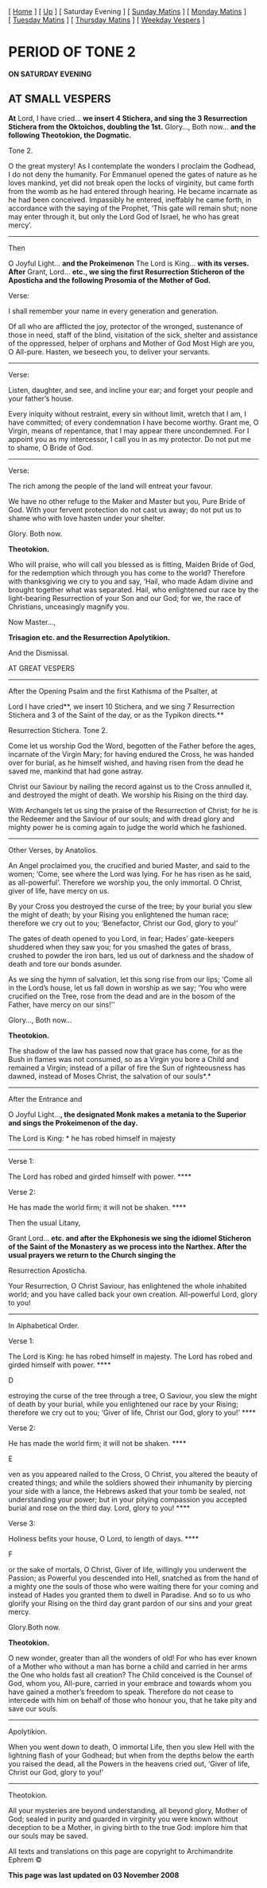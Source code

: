 \[ [Home](index.md) \] \[ [Up](tone2.md) \] \[ Saturday Evening \] \[ [Sunday Matins](sun2mc.md) \] \[ [Monday Matins](monday_matins1.md) \] \[ [Tuesday Matins](tuesday_matins.md) \] \[ [Thursday Matins](thursday_matins1.md) \] \[ [Weekday Vespers](weekday_vespers1.md) \]

PERIOD OF TONE 2
================

**ON SATURDAY EVENING**

AT SMALL VESPERS
----------------

**At** Lord, I have cried… **we insert 4 Stichera, and sing the 3 Resurrection Stichera from the Oktoichos, doubling the 1st.** Glory…, Both now… **and the following Theotokion, the Dogmatic.**

Tone 2.

O the great mystery! As I contemplate the wonders I proclaim the Godhead, I do not deny the humanity. For Emmanuel opened the gates of nature as he loves mankind, yet did not break open the locks of virginity, but came forth from the womb as he had entered through hearing. He became incarnate as he had been conceived. Impassibly he entered, ineffably he came forth, in accordance with the saying of the Prophet, ‘This gate will remain shut; none may enter through it, but only the Lord God of Israel, he who has great mercy’.

****

Then

O Joyful Light… **and the Prokeimenon** The Lord is King… **with its verses. After** Grant, Lord… **etc., we sing the first Resurrection Sticheron of the Aposticha and the following Prosomia of the Mother of God.**

Verse:

I shall remember your name in every generation and generation.

Of all who are afflicted the joy, protector of the wronged, sustenance of those in need, staff of the blind, visitation of the sick, shelter and assistance of the oppressed, helper of orphans and Mother of God Most High are you, O All-pure. Hasten, we beseech you, to deliver your servants.

****

Verse:

Listen, daughter, and see, and incline your ear; and forget your people and your father’s house.

Every iniquity without restraint, every sin without limit, wretch that I am, I have committed; of every condemnation I have become worthy. Grant me, O Virgin, means of repentance, that I may appear there uncondemned. For I appoint you as my intercessor, I call you in as my protector. Do not put me to shame, O Bride of God.

****

Verse:

The rich among the people of the land will entreat your favour.

We have no other refuge to the Maker and Master but you, Pure Bride of God. With your fervent protection do not cast us away; do not put us to shame who with love hasten under your shelter.

Glory. Both now.

**Theotokion.**

Who will praise, who will call you blessed as is fitting, Maiden Bride of God, for the redemption which through you has come to the world? Therefore with thanksgiving we cry to you and say, ‘Hail, who made Adam divine and brought together what was separated. Hail, who enlightened our race by the light-bearing Resurrection of your Son and our God; for we, the race of Christians, unceasingly magnify you.

Now Master…,

**Trisagion etc. and the Resurrection Apolytikion.**

And the Dismissal.

AT GREAT VESPERS

****

After the Opening Psalm and the first Kathisma of the Psalter, at

Lord I have cried**, we insert 10 Stichera, and we sing 7 Resurrection Stichera and 3 of the Saint of the day, or as the Typikon directs.**

Resurrection Stichera. Tone 2.

Come let us worship God the Word, begotten of the Father before the ages, incarnate of the Virgin Mary; for having endured the Cross, he was handed over for burial, as he himself wished, and having risen from the dead he saved me, mankind that had gone astray.

Christ our Saviour by nailing the record against us to the Cross annulled it, and destroyed the might of death. We worship his Rising on the third day.

With Archangels let us sing the praise of the Resurrection of Christ; for he is the Redeemer and the Saviour of our souls; and with dread glory and mighty power he is coming again to judge the world which he fashioned.

****

Other Verses, by Anatolios.

An Angel proclaimed you, the crucified and buried Master, and said to the women; ‘Come, see where the Lord was lying. For he has risen as he said, as all-powerful’. Therefore we worship you, the only immortal. O Christ, giver of life, have mercy on us.

By your Cross you destroyed the curse of the tree; by your burial you slew the might of death; by your Rising you enlightened the human race; therefore we cry out to you; ‘Benefactor, Christ our God, glory to you!’

The gates of death opened to you Lord, in fear; Hades’ gate-keepers shuddered when they saw you; for you smashed the gates of brass, crushed to powder the iron bars, led us out of darkness and the shadow of death and tore our bonds asunder.

As we sing the hymn of salvation, let this song rise from our lips; ‘Come all in the Lord’s house, let us fall down in worship as we say; ‘You who were crucified on the Tree, rose from the dead and are in the bosom of the Father, have mercy on our sins!’’

Glory…, Both now…

**Theotokion.**

The shadow of the law has passed now that grace has come, for as the Bush in flames was not consumed, so as a Virgin you bore a Child and remained a Virgin; instead of a pillar of fire the Sun of righteousness has dawned, instead of Moses Christ, the salvation of our souls*.*

****

After the Entrance and

O Joyful Light…**, the designated Monk makes a metania to the Superior and sings the Prokeimenon of the day.**

The Lord is King: \* he has robed himself in majesty

****

Verse 1:

The Lord has robed and girded himself with power. ****

Verse 2:

He has made the world firm; it will not be shaken. ****

Then the usual Litany,

Grant Lord… **etc. and after the Ekphonesis we sing the idiomel Sticheron of the Saint of the Monastery as we process into the Narthex. After the usual prayers we return to the Church singing the**

Resurrection Aposticha.

Your Resurrection, O Christ Saviour, has enlightened the whole inhabited world; and you have called back your own creation. All-powerful Lord, glory to you!

****

In Alphabetical Order.

Verse 1:

The Lord is King: he has robed himself in majesty. The Lord has robed and girded himself with power. ****

D

estroying the curse of the tree through a tree, O Saviour, you slew the might of death by your burial, while you enlightened our race by your Rising; therefore we cry out to you; ‘Giver of life, Christ our God, glory to you!’ ****

Verse 2:

He has made the world firm; it will not be shaken. ****

E

ven as you appeared nailed to the Cross, O Christ, you altered the beauty of created things; and while the soldiers showed their inhumanity by piercing your side with a lance, the Hebrews asked that your tomb be sealed, not understanding your power; but in your pitying compassion you accepted burial and rose on the third day. Lord, glory to you! ****

Verse 3:

Holiness befits your house, O Lord, to length of days. ****

F

or the sake of mortals, O Christ, Giver of life, willingly you underwent the Passion; as Powerful you descended into Hell, snatched as from the hand of a mighty one the souls of those who were waiting there for your coming and instead of Hades you granted them to dwell in Paradise. And so to us who glorify your Rising on the third day grant pardon of our sins and your great mercy.

Glory.Both now.

**Theotokion.**

O new wonder, greater than all the wonders of old! For who has ever known of a Mother who without a man has borne a child and carried in her arms the One who holds fast all creation? The Child conceived is the Counsel of God, whom you, All-pure, carried in your embrace and towards whom you have gained a mother’s freedom to speak. Therefore do not cease to intercede with him on behalf of those who honour you, that he take pity and save our souls.

****

Apolytikion.

When you went down to death, O immortal Life, then you slew Hell with the lightning flash of your Godhead; but when from the depths below the earth you raised the dead, all the Powers in the heavens cried out, ‘Giver of life, Christ our God, glory to you!’

****

Theotokion.

All your mysteries are beyond understanding, all beyond glory, Mother of God; sealed in purity and guarded in virginity you were known without deception to be a Mother, in giving birth to the true God: implore him that our souls may be saved.

All texts and translations on this page are copyright to
Archimandrite Ephrem ©

**This page was last updated on 03 November 2008**
